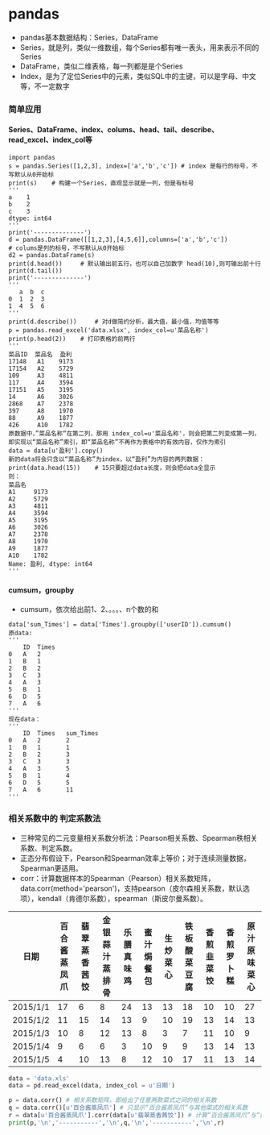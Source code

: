 # pandas

+ pandas基本数据结构：Series，DataFrame
+ Series，就是列，类似一维数组，每个Series都有唯一表头，用来表示不同的Series
+ DataFrame，类似二维表格，每一列都是是个Series
+ Index，是为了定位Series中的元素，类似SQL中的主键，可以是字母、中文等，不一定数字
### 简单应用

#### Series、DataFrame、index、colums、head、tail、describe、read_excel、index_col等

```python3
import pandas
s = pandas.Series([1,2,3], index=['a','b','c'])	# index 是每行的标号，不写默认从0开始标
print(s)	# 构建一个Series，直观显示就是一列，但是有标号
'''
a    1
b    2
c    3
dtype: int64
'''
print('--------------')
d = pandas.DataFrame([[1,2,3],[4,5,6]],columns=['a','b','c']) 
# colums是列的标号，不写默认从0开始标
d2 = pandas.DataFrame(s)
print(d.head())		# 默认输出前五行，也可以自己加数字 head(10),则可输出前十行
print(d.tail())
print('--------------')
'''
   a  b  c
0  1  2  3
1  4  5  6
'''
print(d.describe())		# 对d做简约分析，最大值，最小值，均值等等
p = pandas.read_excel('data.xlsx', index_col=u'菜品名称')
print(p.head(2))	# 打印表格的前两行
'''
菜品ID  菜品名  盈利
17148	A1	  9173
17154	A2	  5729
109  	A3	  4811
117 	A4	  3594
17151	A5	  3195
14	    A6	  3026
2868	A7	  2378
397 	A8	  1970
88  	A9	  1877
426	    A10	  1782
原数据中，”菜品名称“在第二列，那用 index_col=u'菜品名称'，则会把第二列变成第一列，
即实现以“菜品名称”索引，即“菜品名称”不再作为表格中的有效内容，仅作为索引
data = data[u'盈利'].copy()
新的data将会只含以“菜品名称”为index，以“盈利”为内容的两列数据：
print(data.head(15))	# 15只要超过data长度，则会把data全显示
则：
菜品名
A1     9173
A2     5729
A3     4811
A4     3594
A5     3195
A6     3026
A7     2378
A8     1970
A9     1877
A10    1782
Name: 盈利, dtype: int64
'''
```

####  cumsum，groupby

+ cumsum，依次给出前1、2、。。。、n个数的和

```python3
data['sum_Times'] = data['Times'].groupby(['userID']).cumsum()
原data:				
'''
    ID  Times
0   A   2
1   B   1
2   B   2
3   C   3
4   A   3
5   B   1
6   D   5
7   A   6
'''
现在data：
'''
    ID  Times   sum_Times
0   A   2       2
1   B   1       1
2   B   2       3
3   C   3       3
4   A   3       5
5   B   1       4
6   D   5       5
7   A   6       11
'''
```

### 相关系数中的 判定系数法
+ 三种常见的二元变量相关系数分析法：Pearson相关系数、Spearman秩相关系数、判定系数。
+ 正态分布假设下，Pearson和Spearman效率上等价；对于连续测量数据，Spearman更适用。
+ corr：计算数据样本的Spearman（Pearson）相关系数矩阵，data.corr(method='pearson')，支持pearson（皮尔森相关系数，默认选项），kendall（肯德尔系数），spearman（斯皮尔曼系数）。

| 日期      | 百合酱蒸凤爪 | 翡翠蒸香茜饺 | 金银蒜汁蒸排骨 | 乐膳真味鸡 | 蜜汁焗餐包 | 生炒菜心 | 铁板酸菜豆腐 | 香煎韭菜饺 | 香煎罗卜糕 | 原汁原味菜心 |
| --------- | ------------ | ------------ | -------------- | ---------- | ---------- | -------- | ------------ | ---------- | ---------- | ------------ |
| 2015/1/1  | 17           | 6            | 8              | 24         | 13         | 13       | 18           | 10         | 10         | 27           |
| 2015/1/2  | 11           | 15           | 14             | 13         | 9          | 10       | 19           | 13         | 14         | 13           |
| 2015/1/3  | 10           | 8            | 12             | 13         | 8          | 3        | 7            | 11         | 10         | 9            |
| 2015/1/4  | 9            | 6            | 6              | 3          | 10         | 9        | 9            | 13         | 14         | 13           |
| 2015/1/5  | 4            | 10           | 13             | 8          | 12         | 10       | 17           | 11         | 13         | 14           |

```python
data = 'data.xls'
data = pd.read_excel(data, index_col = u'日期')

p = data.corr() # 相关系数矩阵，即给出了任意两款菜式之间的相关系数
q = data.corr()[u'百合酱蒸凤爪'] # 只显示“百合酱蒸凤爪”与其他菜式的相关系数
r = data[u'百合酱蒸凤爪'].corr(data[u'翡翠蒸香茜饺']) # 计算“百合酱蒸凤爪”与“翡翠蒸香茜饺”的相关系数
print(p,'\n','-----------','\n',q,'\n','-----------','\n',r)
```

